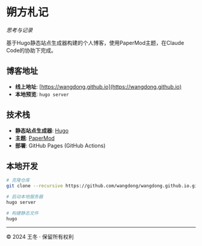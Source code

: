 # 朔方札记

*思考与记录*

基于Hugo静态站点生成器构建的个人博客，使用PaperMod主题，在Claude Code的协助下完成。

## 博客地址

- **线上地址**: [https://wangdong.github.io](https://wangdong.github.io)
- **本地预览**: `hugo server`

## 技术栈

- **静态站点生成器**: [Hugo](https://gohugo.io/)
- **主题**: [PaperMod](https://github.com/adityatelange/hugo-PaperMod)
- **部署**: GitHub Pages (GitHub Actions)

## 本地开发

```bash
# 克隆仓库
git clone --recursive https://github.com/wangdong/wangdong.github.io.git

# 启动本地服务器
hugo server

# 构建静态文件
hugo
```

---

© 2024 王冬 · 保留所有权利

